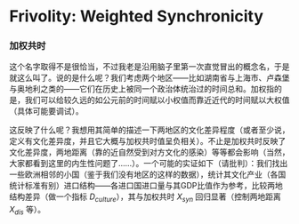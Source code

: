 # Frivolity: Weighted Synchronicity

### 加权共时

这个名字取得不是很恰当，不过我老是沿用脑子里第一次直觉冒出的概念名，于是就这么叫了。说的是什么呢？我们考虑两个地区——比如湖南省与上海市、卢森堡与奥地利之类的——它们在历史上被同一个政治体统治过的时间总和。加权指的是，我们可以给较久远的如公元前的时间赋以小权值而靠近近代的时间赋以大权值（具体可能要调试）。

这反映了什么呢？我想用其简单的描述一下两地区的文化差异程度（或者至少说，定义有文化差异度，并且它大概与加权共时值呈负相关）。不止是加权共时反映了文化差异度，两地距离（靠的近自然受到对方文化的感染）等等都会影响（当然，大家都看到这里的内生性问题了……）。一个可能的实证如下（请批判）：我们找出一些欧洲相邻的小国（鉴于我们没有地区的这样的数据），统计其文化产业（各国统计标准有别）进口结构——各进口国进口量与其GDP比值作为参考，比较两地结构差异（做一个指标 $D_{culture}$），其与加权共时 $X_{syn}$ 回归显著（控制两地距离 $X_{dis}$ 等）。
